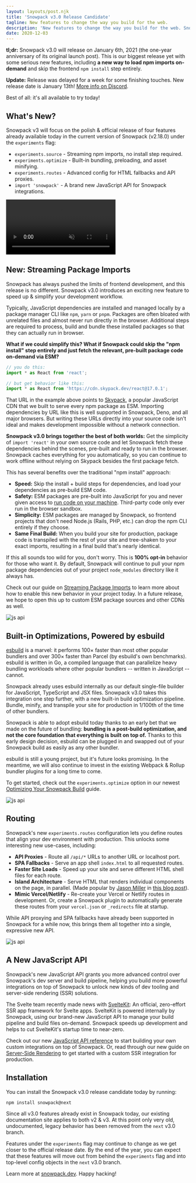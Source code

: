 ```yaml
---
layout: layouts/post.njk
title: 'Snowpack v3.0 Release Candidate'
tagline: New features to change the way you build for the web.
description: 'New features to change the way you build for the web. Snowpack v3.0 will release on January 6th, 2021 (the one-year anniversary of its original launch post). This is our biggest release yet with some serious new features, including a new way to load npm packages on-demand that lets you skip the `npm install` step entirely.'
date: 2020-12-03
---
```


**tl;dr:** Snowpack v3.0 will release on January 6th, 2021 (the one-year anniversary of its original launch post). This is our biggest release yet with some serious new features, including **a new way to load npm imports on-demand** and skip the frontend `npm install` step entirely.

**Update:** Release was delayed for a week for some finishing touches. New release date is January 13th! [More info on Discord](https://discord.com/channels/712696926406967308/783454799051489301/796785330932940800).

Best of all: it's all available to try today!

## What's New?

Snowpack v3 will focus on the polish & official release of four features already available today in the current version of Snowpack (v2.18.0) under the `experiments` flag:

- `experiments.source` - Streaming npm imports, no install step required.
- `experiments.optimize` - Built-in bundling, preloading, and asset minifying.
- `experiments.routes` - Advanced config for HTML fallbacks and API proxies.
- `import 'snowpack'` - A brand new JavaScript API for Snowpack integrations.

<video preload="auto" autoplay loop muted playsinline>
    <source src="/img/snowpackskypack.webm" type="video/webm">
    <source src="/img/snowpackskypack.mp4" type="video/mp4">
</video>

## New: Streaming Package Imports

Snowpack has always pushed the limits of frontend development, and this release is no different. Snowpack v3.0 introduces an exciting new feature to speed up & simplify your development workflow.

Typically, JavaScript dependencies are installed and managed locally by a package manager CLI like `npm`, `yarn` or `pnpm`. Packages are often bloated with unrelated files and almost never run directly in the browser. Additional steps are required to process, build and bundle these installed packages so that they can actually run in browser.

**What if we could simplify this? What if Snowpack could skip the "npm install" step entirely and just fetch the relevant, pre-built package code on-demand via ESM?**

```js
// you do this:
import * as React from 'react';

// but get behavior like this:
import * as React from 'https://cdn.skypack.dev/react@17.0.1';
```

That URL in the example above points to [Skypack](https://www.skypack.dev/), a popular JavaScript CDN that we built to serve every npm package as ESM. Importing dependencies by URL like this is well supported in Snowpack, Deno, and all major browsers. But writing these URLs directly into your source code isn't ideal and makes development impossible without a network connection.

**Snowpack v3.0 brings together the best of both worlds:** Get the simplicity of `import 'react'` in your own source code and let Snowpack fetch these dependencies behind the scenes, pre-built and ready to run in the browser. Snowpack caches everything for you automatically, so you can continue to work offline without relying on Skypack besides the first package fetch.

This has several benefits over the traditional "npm install" approach:

- **Speed:** Skip the install + build steps for dependencies, and load your dependencies as pre-build ESM code.
- **Safety:** ESM packages are pre-built into JavaScript for you and never given access to [run code on your machine](https://www.usenix.org/system/files/sec19-zimmermann.pdf). Third-party code only ever run in the browser sandbox.
- **Simplicity:** ESM packages are managed by Snowpack, so frontend projects that don't need Node.js (Rails, PHP, etc.) can drop the npm CLI entirely if they choose.
- **Same Final Build:** When you build your site for production, package code is transpiled with the rest of your site and tree-shaken to your exact imports, resulting in a final build that's nearly identical.

If this all sounds too wild for you, don't worry. This is **100% opt-in** behavior for those who want it. By default, Snowpack will continue to pull your npm package dependencies out of your project `node_modules` directory like it always has.

Check out our guide on [Streaming Package Imports](/guides/streaming-imports) to learn more about how to enable this new behavior in your project today. In a future release, we hope to open this up to custom ESM package sources and other CDNs as well.

![js api](/img/post-snowpackv3-esbuild.png)

## Built-in Optimizations, Powered by esbuild

[esbuild](https://esbuild.github.io/) is a marvel: it performs 100× faster than most other popular bundlers and over 300× faster than Parcel (by esbuild's own benchmarks). esbuild is written in Go, a compiled language that can parallelize heavy bundling workloads where other popular bundlers -- written in JavaScript -- cannot.

Snowpack already uses esbuild internally as our default single-file builder for JavaScript, TypeScript and JSX files. Snowpack v3.0 takes this integration one step further, with a new built-in build optimization pipeline. Bundle, minify, and transpile your site for production in 1/100th of the time of other bundlers.

Snowpack is able to adopt esbuild today thanks to an early bet that we made on the future of bundling: **bundling is a post-build optimization, and not the core foundation that everything is built on top of.** Thanks to this early design decision, esbuild can be plugged in and swapped out of your Snowpack build as easily as any other bundler.

esbuild is still a young project, but it's future looks promising. In the meantime, we will also continue to invest in the existing Webpack & Rollup bundler plugins for a long time to come.

To get started, check out the `experiments.optimize` option in our newest [Optimizing Your Snowpack Build](/guides/optimize-and-bundle) guide.

![js api](/img/post-snowpackv3-routes.png)

## Routing

Snowpack's new `experiments.routes` configuration lets you define routes that align your dev environment with production. This unlocks some interesting new use-cases, including:

- **API Proxies** - Route all `/api/*` URLs to another URL or localhost port.
- **SPA Fallbacks** - Serve an app shell `index.html` to all requested routes.
- **Faster Site Loads** - Speed up your site and serve different HTML shell files for each route.
- **Island Architecture** - Serve HTML that renders individual components on the page, in parallel. (Made popular by [Jason Miller](https://twitter.com/_developit) in [this blog post](https://jasonformat.com/islands-architecture/)).
- **Mimic Vercel/Netlify** - Re-create your Vercel or Netlify routes in development. Or, create a Snowpack plugin to automatically generate these routes from your `vercel.json` or `_redirects` file at startup.

While API proxying and SPA fallbacks have already been supported in Snowpack for a while now, this brings them all together into a single, expressive new API.

![js api](/img/post-snowpackv3-jsapi.png)

## A New JavaScript API

Snowpack's new JavaScript API grants you more advanced control over Snowpack's dev server and build pipeline, helping you build more powerful integrations on top of Snowpack to unlock new kinds of dev tooling and server-side rendering (SSR) solutions.

The Svelte team recently made news with [SvelteKit](https://svelte.dev/blog/whats-the-deal-with-sveltekit): An official, zero-effort SSR app framework for Svelte apps. SvelteKit is powered internally by Snowpack, using our brand-new JavaScript API to manage your build pipeline and build files on-demand. Snowpack speeds up development and helps to cut SvelteKit's startup time to near-zero.

Check out our new [JavaScript API reference](/reference/javascript-interface) to start building your own custom integrations on top of Snowpack. Or, read through our new guide on [Server-Side Rendering](/guides/server-side-render) to get started with a custom SSR integration for production.

## Installation

You can install the Snowpack v3.0 release candidate today by running:

```
npm install snowpack@next
```

Since all v3.0 features already exist in Snowpack today, our existing documentation site applies to both v2 & v3. At this point only very old, undocumented, legacy behavior has been removed from the `next` v3.0 branch.

Features under the `experiments` flag may continue to change as we get closer to the official release date. By the end of the year, you can expect that these features will move out from behind the `experiments` flag and into top-level config objects in the `next` v3.0 branch.

Learn more at [snowpack.dev](https://www.snowpack.dev). Happy hacking!
